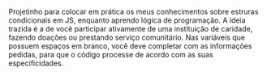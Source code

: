 Projetinho para colocar em prática os meus conhecimentos sobre estruras condicionais em JS, enquanto aprendo lógica de programação. 
A ideia trazida é a de você participar ativamente de uma instituição de caridade, fazendo doações ou prestando serviço comunitário. 
Nas variáveis que possuem espaços em branco, você deve completar com as informações pedidas, para que o código processe de acordo com as suas especificidades.

